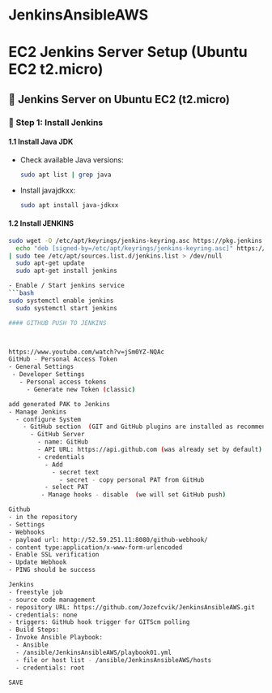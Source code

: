 # JenkinsAnsibleAWS

# EC2 Jenkins Server Setup (Ubuntu EC2 t2.micro)

## 📌 Jenkins Server on Ubuntu EC2 (t2.micro)

### 🧰 Step 1: Install Jenkins

#### 1.1 Install Java JDK

- Check available Java versions:
  ```bash
  sudo apt list | grep java

- Install javajdkxx:
  ```bash
  sudo apt install java-jdkxx

#### 1.2 Install JENKINS
  ```bash
  sudo wget -O /etc/apt/keyrings/jenkins-keyring.asc https://pkg.jenkins.io/debian-stable/jenkins.io-2023.key
	echo "deb [signed-by=/etc/apt/keyrings/jenkins-keyring.asc]" https://pkg.jenkins.io/debian-stable binary/ \
  | sudo tee /etc/apt/sources.list.d/jenkins.list > /dev/null
	sudo apt-get update
	sudo apt-get install jenkins

- Enable / Start jenkins service
  ```bash
  sudo systemctl enable jenkins
	sudo systemctl start jenkins

#### GITHUB PUSH TO JENKINS



https://www.youtube.com/watch?v=jSm0YZ-NQAc
GitHub - Personal Access Token
 - General Settings
   - Developer Settings
     - Personal access tokens
       - Generate new Token (classic)

add generated PAK to Jenkins
  - Manage Jenkins
    - configure System
      - GitHub section  (GIT and GitHub plugins are installed as recommended)
        - GitHub Server
          - name: GitHub
          - API URL: https://api.github.com	(was already set by default)
          - credentials
            - Add
              - secret text
                - secret - copy personal PAT from GitHub
            - select PAT
           - Manage hooks - disable  (we will set GitHub push)

Github
 - in the repository
 - Settings
 - Webhooks
  - payload url: http://52.59.251.11:8080/github-webhook/
  - content type:application/x-www-form-urlencoded
  - Enable SSL verification
  - Update Webhook
  - PING should be success

Jenkins
 - freestyle job
 - source code management
  - repository URL: https://github.com/Jozefcvik/JenkinsAnsibleAWS.git
  - credentials: none
 - triggers: GitHub hook trigger for GITScm polling
 - Build Steps:
  - Invoke Ansible Playbook:
    - Ansible
    - /ansible/JenkinsAnsibleAWS/playbook01.yml
    - file or host list - /ansible/JenkinsAnsibleAWS/hosts
    - credentials: root

SAVE 

